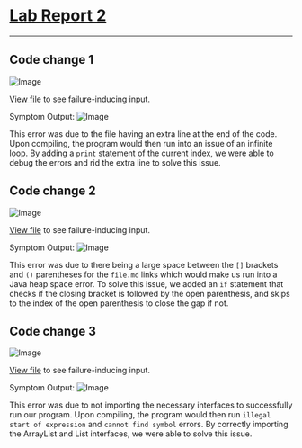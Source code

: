 # [Lab Report 2](https://kl2024.github.io/cse15l-lab-reports/lab-report-2-week-6.html)
---
## Code change 1
![Image](https://user-images.githubusercontent.com/103288212/165167651-3211b043-a2e1-4b89-8d87-f1a1146411f3.png)

[View file](https://github.com/kl2024/markdown-parser/blob/main/test-file.md) to see failure-inducing input.

Symptom Output:
![Image](https://user-images.githubusercontent.com/103288212/166409881-454819ad-f0ad-448e-8011-a9c1cc6548e4.png)

This error was due to the file having an extra line at the end of the code. Upon compiling, the program would then run into an issue of an infinite loop. By adding a `print` statement of the current index, we were able to debug the errors and rid the extra line to solve this issue.

## Code change 2
![Image](https://user-images.githubusercontent.com/103288212/165168309-dc5de2ec-e891-46df-9d8c-224089014798.png)

[View file](https://github.com/kl2024/markdown-parser/blob/main/test-file2.md) to see failure-inducing input.

Symptom Output:
![Image](https://user-images.githubusercontent.com/103288212/166410002-bc38167b-c4a0-442a-8d47-a27246817451.png)


This error was due to there being a large space between the `[]` brackets and `()` parentheses for the `file.md` links which would make us run into a Java heap space error. To solve this issue, we added an `if` statement that checks if the closing bracket is followed by the open parenthesis, and skips to the index of the open parenthesis to close the gap if not.


## Code change 3
![Image](https://user-images.githubusercontent.com/103288212/165168407-354afdad-7744-439d-a76c-b0043c0c0531.png)

[View file](https://github.com/kl2024/markdown-parser/blob/main/test-file3.md) to see failure-inducing input.

Symptom Output:
![Image](https://user-images.githubusercontent.com/103288212/166410107-adeeaa95-fa12-42b8-bdd0-d94bf3a727c8.png)


This error was due to not importing the necessary interfaces to successfully run our program. Upon compiling, the program would then run `illegal start of expression` and `cannot find symbol` errors. By correctly importing the ArrayList and List interfaces, we were able to solve this issue.
